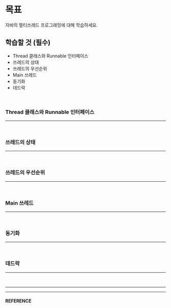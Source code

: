 # 목표
자바의 멀티쓰레드 프로그래밍에 대해 학습하세요.
<br>

## 학습할 것 (필수)
- Thread 클래스와 Runnable 인터페이스
- 쓰레드의 상태
- 쓰레드의 우선순위
- Main 쓰레드
- 동기화
- 데드락
<br>


### Thread 클래스와 Runnable 인터페이스
---
<br>


### 쓰레드의 상태
---
<br>


### 쓰레드의 우선순위
---
<br>


### Main 쓰레드
---
<br>


### 동기화
---
<br>


### 데드락
---
<br>


___
___
#### REFERENCE
>
